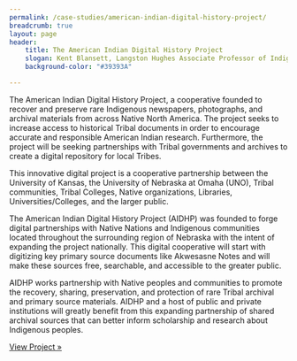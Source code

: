 ```yaml
---
permalink: /case-studies/american-indian-digital-history-project/
breadcrumb: true
layout: page
header: 
    title: The American Indian Digital History Project
    slogan: Kent Blansett, Langston Hughes Associate Professor of Indigenous Studies and History, University of Kansas, and director of the American Indian Digital History Project.
    background-color: "#39393A"

---
```


The American Indian Digital History Project, a cooperative founded to recover and preserve rare Indigenous newspapers, photographs, and archival materials from across Native North America. The project seeks to increase access to historical Tribal documents in order to encourage accurate and responsible American Indian research. Furthermore, the project will be seeking partnerships with Tribal governments and archives to create a digital repository for local Tribes. 

This innovative digital project is a cooperative partnership between the University of Kansas, the University of Nebraska at Omaha (UNO), Tribal communities, Tribal Colleges, Native organizations, Libraries, Universities/Colleges, and the larger public. 

The American Indian Digital History Project (AIDHP) was founded to forge digital partnerships with Native Nations and Indigenous communities located throughout the surrounding region of Nebraska with the intent of expanding the project nationally. This digital cooperative will start with digitizing key primary source documents like Akwesasne Notes and will make these sources free, searchable, and accessible to the greater public.

AIDHP works partnership with Native peoples and communities to promote the recovery, sharing, preservation, and protection of rare Tribal archival and primary source materials. AIDHP and a host of public and private institutions will greatly benefit from this expanding partnership of shared archival sources that can better inform scholarship and research about Indigenous peoples. 

[View Project »](http://aidhp.com/)

